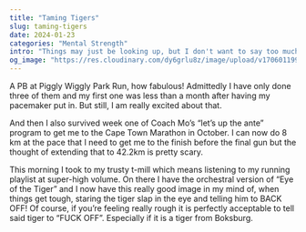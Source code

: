 ```yaml
---
title: "Taming Tigers"
slug: taming-tigers
date: 2024-01-23
categories: "Mental Strength"
intro: "Things may just be looking up, but I don't want to say too much as it is still early days. But I'll say this much, if you're a tiger from Boksburg you best steer clear."
og_image: "https://res.cloudinary.com/dy6grlu8z/image/upload/v1706011997/ahqtaezvnmmhunfi55qw.jpg"
---
```


A PB at Piggly Wiggly Park Run, how fabulous! Admittedly I have only done three of them and my first one was less than a month after having my pacemaker put in. But still, I am really excited about that.

And then I also survived week one of Coach Mo’s “let’s up the ante” program to get me to the Cape Town Marathon in October. I can now do 8 km at the pace that I need to get me to the finish before the final gun but the thought of extending that to 42.2km is pretty scary.

This morning I took to my trusty t-mill which means listening to my running playlist at super-high volume. On there I have the orchestral version of “Eye of the Tiger” and I now have this really good image in my mind of, when things get tough, staring the tiger slap in the eye and telling him to BACK OFF! Of course, if you’re feeling really rough it is perfectly acceptable to tell said tiger to “FUCK OFF”. Especially if it is a tiger from Boksburg.

<img src="https://res.cloudinary.com/dy6grlu8z/image/upload/v1706012004/ahmwcpzamcllynxf0nln.jpg" alt="">
